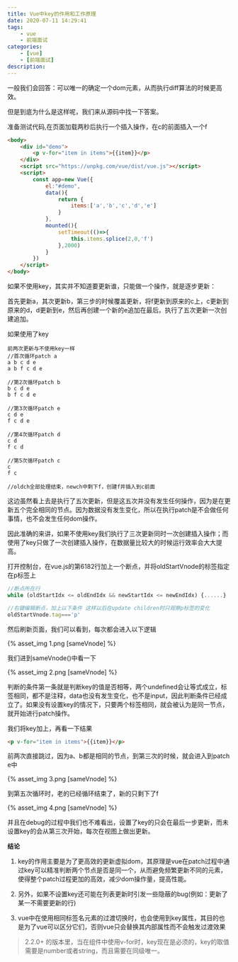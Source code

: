 ```yaml
---
title: Vue中key的作用和工作原理
date: 2020-07-11 14:29:41
tags:
    - vue
    - 前端面试
categories:
    - [vue]
    - [前端面试]
description:
---
```


一般我们会回答：可以唯一的确定一个dom元素，从而执行diff算法的时候更高效。

但是到底为什么是这样呢，我们来从源码中找一下答案。

<!-- more -->

准备测试代码,在页面加载两秒后执行一个插入操作，在c的前面插入一个f

```html
<body>
    <div id="demo">
        <p v-for="item in items">{{item}}</p>
    </div>
    <script src="https://unpkg.com/vue/dist/vue.js"></script>
    <script>
        const app=new Vue({
            el:"#demo",
            data(){
                return {
                    items:['a','b','c','d','e']
                }
            },
            mounted(){
                setTimeout(()=>{
                    this.items.splice(2,0,'f')
                },2000)
            }
        })
    </script>
</body>
```

如果不使用key，其实并不知道要更新谁，只能做一个操作，就是逐步更新：

首先更新a，其次更新b，第三步的时候覆盖更新，将f更新到原来的c上，c更新到原来的d，d更新到e，然后再创建一个新的e追加在最后。执行了五次更新一次创建追加。

如果使用了key

```
前两次更新与不使用key一样
//首次循环patch a
a b c d e
a b f c d e 

//第2次循环patch b
b c d e
b f c d e

//第3次循环patch e
c d e
f c d e

//第4次循环patch d
c d 
f c d 

//第5次循环patch c
c
f c 

//oldch全部处理结束，newch中剩下f，创建f并插入到c前面

```

这边虽然看上去是执行了五次更新，但是这五次并没有发生任何操作，因为是在更新五个完全相同的节点。因为数据没有发生变化，所以在执行patch是不会做任何事情，也不会发生任何dom操作。

因此准确的来讲，如果不使用key我们执行了三次更新同时一次创建插入操作；而使用了key只做了一次创建插入操作，在数据量比较大的时候运行效率会大大提高。

打开控制台，在vue.js的第6182行加上一个断点，并将oldStartVnode的标签指定在p标签上
```js
//断点所在行
while (oldStartIdx <= oldEndIdx && newStartIdx <= newEndIdx) {......}

//右键编辑断点，加上以下条件 这样以后在update children时只观察p标签的变化
oldStartVnode.tag==='p'
```
然后刷新页面，我们可以看到，每次都会进入以下逻辑

{% asset_img 1.png [sameVnode] %}

我们进到sameVnode()中看一下

{% asset_img 2.png [sameVnode] %}

判断的条件第一条就是判断key的值是否相等，两个undefined会让等式成立，标签相同，都不是注释，data也没有发生变化，也不是input，因此判断条件已经成立了。如果没有设置key的情况下，只要两个标签相同，就会被认为是同一节点，就开始进行patch操作。

我们将key加上，再看一下结果
```html
<p v-for="item in items">{{item}}</p>
```

前两次直接跳过，因为a、b都是相同的节点，到第三次的时候，就会进入到patch e中

{% asset_img 3.png [sameVnode] %}

到第五次循环时，老的已经循环结束了，新的只剩下了f

{% asset_img 4.png [sameVnode] %}

并且在debug的过程中我们也不难看出，设置了key的只会在最后一步更新，而未设置key的会从第三次开始，每次在视图上做出更新。

**结论**

1. key的作用主要是为了更高效的更新虚拟dom，其原理是vue在patch过程中通过key可以精准判断两个节点是否是同一个，从而避免频繁更新不同的元素，使得整个patch过程更加的高效，减少dom操作量，提高性能。

2. 另外，如果不设置key还可能在列表更新时引发一些隐蔽的bug(例如：更新了某一不需要更新的行)

3. vue中在使用相同标签名元素的过渡切换时，也会使用到key属性，其目的也是为了vue可以区分它们，否则vue只会替换其内部属性而不会触发过渡效果 


> 2.2.0+ 的版本里，当在组件中使用v-for时，key现在是必须的，key的取值需要是number或者string，而且需要在同级唯一。

<!-- markdownlint-disable MD041 MD002--> 